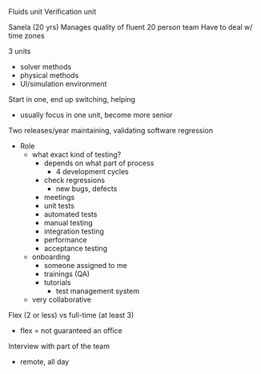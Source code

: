 Fluids unit
Verification unit

Sanela (20 yrs)
Manages quality of fluent
20 person team
Have to deal w/ time zones

3 units
- solver methods
- physical methods
- UI/simulation environment

Start in one, end up switching, helping
- usually focus in one unit, become more senior

Two releases/year
maintaining, validating software
regression

- Role
	- what exact kind of testing?
		- depends on what part of process
			- 4 development cycles
		- check regressions
			- new bugs, defects
		- meetings
		- unit tests
		- automated tests
		- manual testing
		- integration testing
		- performance
		- acceptance testing
	- onboarding
		- someone assigned to me
		- trainings (QA)
		- tutorials
			- test management system
	- very collaborative

Flex (2 or less) vs full-time (at least 3)
- flex = not guaranteed an office

Interview with part of the team
- remote, all day